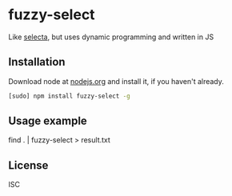 # fuzzy-select

Like [selecta][1], but uses dynamic programming and written in JS

## Installation

Download node at [nodejs.org](http://nodejs.org) and install it, if you haven't already.

```sh
[sudo] npm install fuzzy-select -g
```

## Usage example

find . | fuzzy-select > result.txt

## License

ISC

[1]: https://github.com/garybernhardt/selecta
